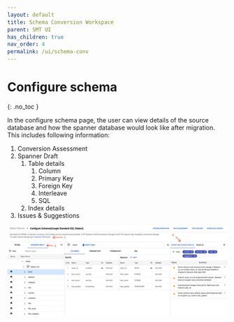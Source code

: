 ```yaml
---
layout: default
title: Schema Conversion Workspace
parent: SMT UI
has_children: true
nav_order: 4
permalink: /ui/schema-conv
---
```


# Configure schema
{: .no_toc }

In the configure schema page, the user can view details of the source database and how the spanner database would look like after migration. This includes following information:

1. Conversion Assessment
1. Spanner Draft
    1. Table details
        1. Column
        1. Primary Key
        1. Foreign Key
        1. Interleave
        1. SQL
    1. Index details
1. Issues & Suggestions

![](../assets/asset-lwlr5arntba.png)